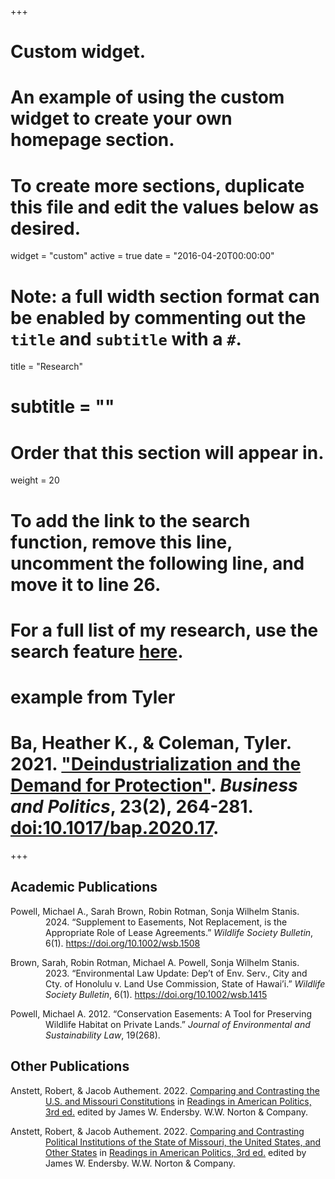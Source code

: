 +++
# Custom widget.
# An example of using the custom widget to create your own homepage section.
# To create more sections, duplicate this file and edit the values below as desired.
widget = "custom"
active = true
date = "2016-04-20T00:00:00"

# Note: a full width section format can be enabled by commenting out the `title` and `subtitle` with a `#`.
title = "Research"
# subtitle = ""


# Order that this section will appear in.
weight = 20

# To add the link to the search function, remove this line, uncomment the following line, and move it to line 26.
# For a full list of my research, use the search feature [here](https://www.jacobauthement.com/publication).

# example from Tyler
# Ba, Heather K., & Coleman, Tyler. 2021. ["Deindustrialization and the Demand for Protection"](https://www.tyler-coleman.com/publication/bacoleman2021). _Business and Politics_, 23(2), 264-281. [doi:10.1017/bap.2020.17](https://doi.org/10.1017/bap.2020.17).


+++
<h2>Academic Publications</h2>

<div style="padding-left: 4em; text-indent: -4em;">

<p>Powell, Michael A., Sarah Brown, Robin Rotman, Sonja Wilhelm Stanis. 2024. “Supplement to Easements, Not Replacement, is the Appropriate Role of Lease Agreements.” <i>Wildlife Society Bulletin</i>, 6(1). <a href="https://doi.org/10.1002/wsb.1508">https://doi.org/10.1002/wsb.1508</a> </p>

<p>Brown, Sarah, Robin Rotman, Michael A. Powell, Sonja Wilhelm Stanis. 2023. “Environmental Law Update: Dep’t of Env. Serv., City and Cty. of Honolulu v. Land Use Commission, State of Hawai’i.” <i>Wildlife Society Bulletin</i>, 6(1). <a href="https://doi.org/10.1002/wsb.1508">https://doi.org/10.1002/wsb.1415</a> </p>

<p>Powell, Michael A. 2012. “Conservation Easements: A Tool for Preserving Wildlife Habitat on Private Lands.” <i>Journal of Environmental and Sustainability Law</i>, 19(268). </p>

</div>

<h2>Other Publications</h2>

<div style="padding-left: 4em; text-indent: -4em;">

<p>Anstett, Robert, & Jacob Authement. 2022. <a href="https://www.jacobauthement.com/publication/AnstettAuthement2022a">Comparing and Contrasting the U.S. and Missouri Constitutions</a> in <u>Readings in American Politics, 3rd ed.</u> edited by James W. Endersby. W.W. Norton & Company. </p>

<p>Anstett, Robert, & Jacob Authement. 2022. <a href="https://www.jacobauthement.com/publication/AnstettAuthement2022b">Comparing and Contrasting Political Institutions of the State of Missouri, the United States, and Other States</a> in <u>Readings in American Politics, 3rd ed.</u> edited by James W. Endersby. W.W. Norton & Company. </p>

</div>
